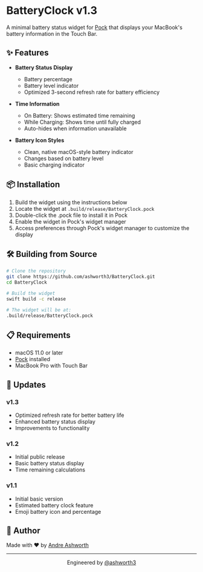 # BatteryClock v1.3

A minimal battery status widget for [Pock](https://pock.app) that displays your MacBook's battery information in the Touch Bar.

## ✨ Features

- **Battery Status Display**
  - Battery percentage
  - Battery level indicator
  - Optimized 3-second refresh rate for battery efficiency

- **Time Information**
  - On Battery: Shows estimated time remaining
  - While Charging: Shows time until fully charged
  - Auto-hides when information unavailable

- **Battery Icon Styles**
  - Clean, native macOS-style battery indicator
  - Changes based on battery level
  - Basic charging indicator

## 📦 Installation

1. Build the widget using the instructions below
2. Locate the widget at `.build/release/BatteryClock.pock`
3. Double-click the .pock file to install it in Pock
4. Enable the widget in Pock's widget manager
5. Access preferences through Pock's widget manager to customize the display

## 🛠️ Building from Source

```bash
# Clone the repository
git clone https://github.com/ashworth3/BatteryClock.git
cd BatteryClock

# Build the widget
swift build -c release

# The widget will be at:
.build/release/BatteryClock.pock
```

## 📋 Requirements

- macOS 11.0 or later
- [Pock](https://pock.app) installed
- MacBook Pro with Touch Bar

## 🔄 Updates

### v1.3
- Optimized refresh rate for better battery life
- Enhanced battery status display
- Improvements to functionality

### v1.2
- Initial public release
- Basic battery status display
- Time remaining calculations

### v1.1
- Initial basic version
- Estimated battery clock feature
- Emoji battery icon and percentage

## 👤 Author

Made with ❤️ by [Andre Ashworth](https://github.com/ashworth3)

---

<p align="center">
  Engineered by <a href="https://github.com/ashworth3">@ashworth3</a>
</p>
